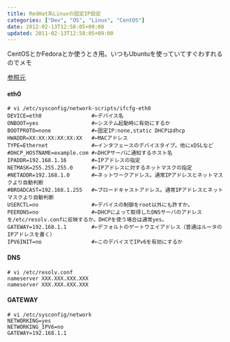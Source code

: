 ```yaml
---
title: RedHat系Linuxの固定IP設定
categories: ["Dev", "OS", "Linux", "CentOS"]
date: 2012-02-13T12:58:05+09:00
updated: 2011-02-13T12:58:05+09:00
---
```


CentOSとかFedoraとか使うとき用。いつもUbuntuを使っていてすぐわすれるのでメモ

[参照元][1]

#### eth0

    # vi /etc/sysconfig/network-scripts/ifcfg-eth0
    DEVICE=eth0                #←デバイス名
    ONBOOT=yes                 #←システム起動時に有効にするか
    BOOTPROTO=none             #←固定IP:none,static DHCPはdhcp
    HWADDR=XX:XX:XX:XX:XX:XX   #←MACアドレス
    TYPE=Ethernet              #←インタフェースのデバイスタイプ。他にxDSLなど
    #DHCP_HOSTNAME=example.com #←DHCPサーバに通知するホスト名
    IPADDR=192.168.1.16        #←IPアドレスの指定
    NETMASK=255.255.255.0      #←IPアドレスに対するネットマスクの指定
    #NETADDR=192.168.1.0       #←ネットワークアドレス。通常IPアドレスとネットマスクより自動判断
    #BROADCAST=192.168.1.255   #←ブロードキャストアドレス。通常IPアドレスとネットマスクより自動判断
    USERCTL=no                 #←デバイスの制御をroot以外にも許すか。
    PEERDNS=no                 #←DHCPによって取得したDNSサーバのアドレスを/etc/resolv.confに反映するか。DHCPを使う場合は通常yes。
    GATEWAY=192.168.1.1        #←デフォルトのゲートウエイアドレス（普通はルータのIPアドレスを書く）
    IPV6INIT=no                #←このデバイスでIPv6を有効にするか

#### DNS

    # vi /etc/resolv.conf
    nameserver XXX.XXX.XXX.XXX
    nameserver XXX.XXX.XXX.XXX

#### GATEWAY

    # vi /etc/sysconfig/network
    NETWORKING=yes
    NETWORKING_IPV6=no
    GATEWAY=192.168.1.1

  [1]: http://blog.quall.net/linuxserver/182/
